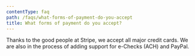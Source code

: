 ```yaml
---
contentType: faq
path: /faqs/what-forms-of-payment-do-you-accept
title: What forms of payment do you accept?
---
```


Thanks to the good people at Stripe, we accept all major credit cards. We are also in the process of adding support for e-Checks (ACH) and PayPal.
